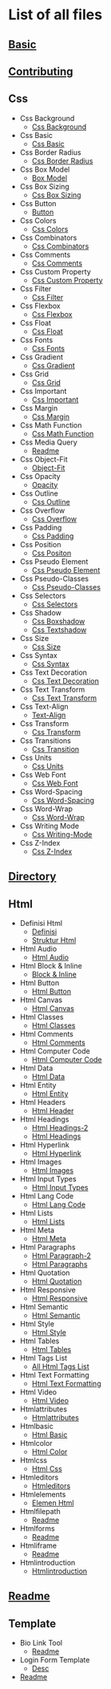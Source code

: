 # List of all files

## [Basic](.//BASIC.md)

## [Contributing](.//CONTRIBUTING.md)

## Css
  * Css Background
    * [Css Background](./CSS/CSS%20Background/CSS%20Background.md)
  * Css Basic
    * [Css Basic](./CSS/CSS%20Basic/CSS%20Basic.md)
  * Css Border Radius
    * [Css Border Radius](./CSS/CSS%20Border%20Radius/CSS%20Border%20Radius.md)
  * Css Box Model
    * [Box Model](./CSS/CSS%20Box%20Model/box%20model.md)
  * Css Box Sizing
    * [Css Box Sizing](./CSS/CSS%20Box%20Sizing/CSS%20Box%20Sizing.md)
  * Css Button
    * [Button](./CSS/CSS%20Button/button.md)
  * Css Colors
    * [Css Colors](./CSS/CSS%20Colors/CSS%20Colors.md)
  * Css Combinators
    * [Css Combinators](./CSS/CSS%20Combinators/CSS%20Combinators.md)
  * Css Comments
    * [Css Comments](./CSS/CSS%20Comments/CSS%20Comments.md)
  * Css Custom Property
    * [Css Custom Property](./CSS/CSS%20Custom%20Property/CSS%20Custom%20Property.md)
  * Css Filter
    * [Css Filter](./CSS/CSS%20filter/CSS%20filter.md)
  * Css Flexbox
    * [Css Flexbox](./CSS/CSS%20Flexbox/CSS%20Flexbox.md)
  * Css Float
    * [Css Float](./CSS/CSS%20Float/CSS%20Float.md)
  * Css Fonts
    * [Css Fonts](./CSS/CSS%20Fonts/CSS%20Fonts.md)
  * Css Gradient
    * [Css Gradient](./CSS/CSS%20Gradient/CSS%20Gradient.md)
  * Css Grid
    * [Css Grid](./CSS/CSS%20Grid/CSS%20Grid.md)
  * Css Important
    * [Css Important](./CSS/CSS%20Important/CSS%20Important.md)
  * Css Margin
    * [Css Margin](./CSS/CSS%20Margin/CSS%20Margin.md)
  * Css Math Function
    * [Css Math Function](./CSS/CSS%20Math%20Function/CSS%20Math%20Function.md)
  * Css Media Query
    * [Readme](./CSS/CSS%20Media%20Query/README.md)
  * Css Object-Fit
    * [Object-Fit](./CSS/CSS%20Object-Fit/Object-Fit.md)
  * Css Opacity
    * [Opacity](./CSS/CSS%20Opacity/opacity.md)
  * Css Outline
    * [Css Outline](./CSS/CSS%20Outline/CSS%20Outline.md)
  * Css Overflow
    * [Css Overflow](./CSS/CSS%20Overflow/CSS%20Overflow.md)
  * Css Padding
    * [Css Padding](./CSS/CSS%20Padding/CSS%20Padding.md)
  * Css Position
    * [Css Positon](./CSS/CSS%20Position/css_positon.md)
  * Css Pseudo Element
    * [Css Pseudo Element](./CSS/CSS%20Pseudo%20Element/CSS%20Pseudo%20Element.md)
  * Css Pseudo-Classes
    * [Css Pseudo-Classes](./CSS/CSS%20Pseudo-classes/CSS%20Pseudo-classes.md)
  * Css Selectors
    * [Css Selectors](./CSS/CSS%20Selectors/CSS%20Selectors.md)
  * Css Shadow
    * [Css Boxshadow](./CSS/CSS%20Shadow/CSS%20boxShadow.md)
    * [Css Textshadow](./CSS/CSS%20Shadow/CSS%20textShadow.md)
  * Css Size
    * [Css Size](./CSS/CSS%20Size/CSS%20size.md)
  * Css Syntax
    * [Css Syntax](./CSS/CSS%20Syntax/CSS%20Syntax.md)
  * Css Text Decoration
    * [Css Text Decoration](./CSS/CSS%20Text%20Decoration/CSS%20Text%20Decoration.md)
  * Css Text Transform
    * [Css Text Transform](./CSS/CSS%20Text%20Transform/CSS%20Text%20Transform.md)
  * Css Text-Align
    * [Text-Align](./CSS/CSS%20Text-align/text-align.md)
  * Css Transform
    * [Css Transform](./CSS/CSS%20Transform/CSS%20Transform.md)
  * Css Transitions
    * [Css Transition](./CSS/CSS%20Transitions/css%20transition.md)
  * Css Units
    * [Css Units](./CSS/CSS%20Units/CSS%20Units.md)
  * Css Web Font
    * [Css Web Font](./CSS/CSS%20Web%20Font/CSS%20Web%20Font.md)
  * Css Word-Spacing
    * [Css Word-Spacing](./CSS/CSS%20Word-Spacing/CSS%20Word-Spacing.md)
  * Css Word-Wrap
    * [Css Word-Wrap](./CSS/CSS%20word-wrap/CSS%20word-wrap.md)
  * Css Writing Mode
    * [ Css Writing-Mode](./CSS/CSS%20Writing%20Mode/%20css%20writing-mode.md)
  * Css Z-Index
    * [Css Z-Index](./CSS/CSS%20Z-index/CSS%20Z-index.md)

## [Directory](.//DIRECTORY.md)

## Html
  * Definisi Html
    * [Definisi](./HTML/Definisi%20HTML/Definisi.md)
    * [Struktur Html](./HTML/Definisi%20HTML/Struktur%20HTML.md)
  * Html Audio
    * [Html Audio](./HTML/HTML%20Audio/HTML%20Audio.md)
  * Html Block & Inline
    * [Block & Inline](./HTML/HTML%20Block%20&%20Inline/block%20&%20Inline.md)
  * Html Button
    * [Html Button](./HTML/HTML%20Button/HTML%20Button.md)
  * Html Canvas
    * [Html Canvas](./HTML/HTML%20Canvas/HTML%20Canvas.md)
  * Html Classes
    * [Html Classes](./HTML/HTML%20Classes/HTML%20Classes.md)
  * Html Comments
    * [Html Comments](./HTML/HTML%20Comments/HTML%20Comments.md)
  * Html Computer Code
    * [Html Computer Code](./HTML/HTML%20Computer%20Code/HTML%20Computer%20Code.md)
  * Html Data
    * [Html Data](./HTML/HTML%20Data/HTML%20Data.md)
  * Html Entity
    * [Html Entity](./HTML/HTML%20Entity/HTML%20Entity.md)
  * Html Headers
    * [Html Header](./HTML/HTML%20Headers/HTML%20Header.md)
  * Html Headings
    * [Html Headings-2](./HTML/HTML%20Headings/HTML%20Headings-2.md)
    * [Html Headings](./HTML/HTML%20Headings/HTML%20Headings.md)
  * Html Hyperlink
    * [Html Hyperlink](./HTML/HTML%20HyperLink/HTML%20HyperLink.md)
  * Html Images
    * [Html Images](./HTML/HTML%20Images/HTML%20Images.md)
  * Html Input Types
    * [Html Input Types](./HTML/HTML%20Input%20Types/HTML%20Input%20Types.md)
  * Html Lang Code
    * [Html Lang Code](./HTML/HTML%20Lang%20Code/HTML%20Lang%20Code.md)
  * Html Lists
    * [Html Lists](./HTML/HTML%20Lists/HTML%20Lists.md)
  * Html Meta
    * [Html Meta](./HTML/HTML%20Meta/HTML%20meta.md)
  * Html Paragraphs
    * [Html Paragraph-2](./HTML/HTML%20Paragraphs/HTML%20Paragraph-2.md)
    * [Html Paragraphs](./HTML/HTML%20Paragraphs/HTML%20Paragraphs.md)
  * Html Quotation
    * [Html Quotation](./HTML/HTML%20Quotation/HTML%20Quotation.md)
  * Html Responsive
    * [Html Responsive](./HTML/HTML%20Responsive/HTML%20Responsive.md)
  * Html Semantic
    * [Html Semantic](./HTML/HTML%20Semantic/HTML%20Semantic.md)
  * Html Style
    * [Html Style](./HTML/HTML%20Style/HTML%20Style.md)
  * Html Tables
    * [Html Tables](./HTML/HTML%20Tables/HTML%20Tables.md)
  * Html Tags List
    * [All Html Tags List](./HTML/HTML%20Tags%20List/All%20HTML%20Tags%20List.md)
  * Html Text Formatting
    * [Html Text Formatting](./HTML/HTML%20Text%20Formatting/HTML%20Text%20Formatting.md)
  * Html Video
    * [Html Video](./HTML/HTML%20Video/HTML%20Video.md)
  * Htmlattributes
    * [Htmlattributes](./HTML/HTMLAttributes/HTMLAttributes.md)
  * Htmlbasic
    * [Html Basic](./HTML/HTMLBasic/html_basic.md)
  * Htmlcolor
    * [Html Color](./HTML/HTMLColor/HTML%20Color.md)
  * Htmlcss
    * [Html Css](./HTML/HTMLCSS/HTML%20CSS.md)
  * Htmleditors
    * [Htmleditors](./HTML/HTMLEditors/HTMLEditors.md)
  * Htmlelements
    * [Elemen Html](./HTML/HTMLElements/elemen_html.md)
  * Htmlfilepath
    * [Readme](./HTML/HTMLFilePath/README.md)
  * Htmlforms
    * [Readme](./HTML/HTMLForms/README.md)
  * Htmliframe
    * [Readme](./HTML/HTMLIFrame/README.md)
  * Htmlintroduction
    * [Htmlintroduction](./HTML/HTMLIntroduction/HTMLIntroduction.md)

## [Readme](.//README.md)

## Template
  * Bio Link Tool
    * [Readme](./Template/Bio%20Link%20Tool/readme.md)
  * Login Form Template
    * [Desc](./Template/Login%20Form%20Template/desc.md)
  * [Readme](./Template/readme.md)
